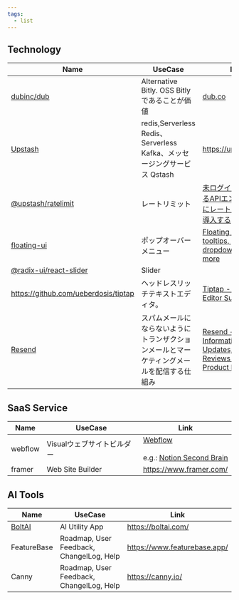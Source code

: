 ```yaml
---
tags:
  - list
---
```

## Technology

| Name                                                                                        | UseCase                                                    | Link                                                                                                                                  |
| ------------------------------------------------------------------------------------------- | ---------------------------------------------------------- | ------------------------------------------------------------------------------------------------------------------------------------- |
| [dubinc/dub](https://github.com/dubinc/dub?tab=readme-ov-file)                              | Alternative Bitly. OSS Bitlyであることが価値                       | [dub.co](https://dub.co/ "https://dub.co")                                                                                            |
| [Upstash](https://upstash.com/)                                                             | redis,Serverless Redis、Serverless Kafka、メッセージングサービス Qstash | https://upstash.com/                                                                                                                  |
| [@upstash/ratelimit](https://github.com/upstash/ratelimit)                                  | レートリミット                                                    | [未ログインでも叩けるAPIエンドポイントにレートリミットを導入する](https://zenn.dev/catnose99/articles/9183c86d3558e5)                                               |
| [floating-ui](https://github.com/floating-ui/floating-ui)                                   | ポップオーバーメニュー                                                | [Floating UI - Create tooltips, popovers, dropdowns, and more](https://floating-ui.com/)                                              |
| [@radix-ui/react-slider](https://www.radix-ui.com/primitives/docs/components/slider#slider) | Slider                                                     |                                                                                                                                       |
| https://github.com/ueberdosis/tiptap                                                        | ヘッドレスリッチテキストエディタ。                                          | [Tiptap - Dev Toolkit Editor Suite](https://tiptap.dev/)                                                                              |
| [Resend](https://resend.com/home)                                                           | スパムメールにならないようにトランザクションメールとマーケティングメールを配信する仕組み               | [Resend - Product Information, Latest Updates, and Reviews 2024 \| Product Hunt](https://www.producthunt.com/products/resend/reviews) |
## SaaS Service

| Name    | UseCase          | Link                                                                                                                                |
| ------- | ---------------- | ----------------------------------------------------------------------------------------------------------------------------------- |
| webflow | Visualウェブサイトビルダー | [Webflow](https://webflow.com/)<br><br>e.g.: [Notion Second Brain](https://www.pathpages.com/products/notion-second-brain#included) |
| framer  | Web Site Builder | https://www.framer.com/                                                                                                             |
## AI Tools
| Name                          | UseCase                                  | Link                         |
| ----------------------------- | ---------------------------------------- | ---------------------------- |
| [BoltAI](https://boltai.com/) | Al Utility App                           | https://boltai.com/          |
| FeatureBase                   | Roadmap, User Feedback, ChangelLog, Help | https://www.featurebase.app/ |
| Canny                         | Roadmap, User Feedback, ChangelLog, Help | https://canny.io/            |
